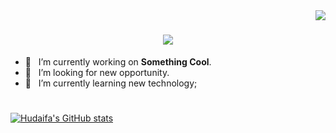 <img align="right" src="https://komarev.com/ghpvc/?username=hudaifa-saleh&color=blue&&style=flat">
<h1 align="center">
  <a href="https://git.io/typing-svg">
    <img src="https://readme-typing-svg.herokuapp.com/?lines=Hello,+There!+👋;This+is+Hudaifa....;&center=true&size=30">
  </a>
</h1>


- 🔭 &nbsp; I’m currently working on **Something Cool**.
- 🤝 &nbsp; I’m looking for new opportunity.
- 🌱 &nbsp; I’m currently learning new technology; 

<h1 align="center"></h1>

[![Hudaifa's GitHub stats](https://github-readme-stats.vercel.app/api?username=hudaifa-saleh&theme=github_dark&hide=prs,issues,contribs&show_icons=true)](https://github.com/anuraghazra/github-readme-stats)
